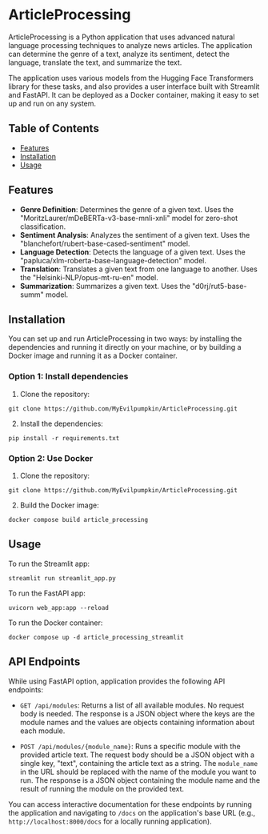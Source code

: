 # ArticleProcessing

ArticleProcessing is a Python application that uses advanced natural language processing techniques to analyze news articles. The application can determine the genre of a text, analyze its sentiment, detect the language, translate the text, and summarize the text. 

The application uses various models from the Hugging Face Transformers library for these tasks, and also provides a user interface built with Streamlit and FastAPI. It can be deployed as a Docker container, making it easy to set up and run on any system.

## Table of Contents

- [Features](#features)
- [Installation](#installation)
- [Usage](#usage)

## Features

- **Genre Definition**: Determines the genre of a given text. Uses the "MoritzLaurer/mDeBERTa-v3-base-mnli-xnli" model for zero-shot classification.
- **Sentiment Analysis**: Analyzes the sentiment of a given text. Uses the "blanchefort/rubert-base-cased-sentiment" model.
- **Language Detection**: Detects the language of a given text. Uses the "papluca/xlm-roberta-base-language-detection" model.
- **Translation**: Translates a given text from one language to another. Uses the "Helsinki-NLP/opus-mt-ru-en" model.
- **Summarization**: Summarizes a given text. Uses the "d0rj/rut5-base-summ" model.


## Installation

You can set up and run ArticleProcessing in two ways: by installing the dependencies and running it directly on your machine, or by building a Docker image and running it as a Docker container.

### Option 1: Install dependencies

1. Clone the repository:

`git clone https://github.com/MyEvilpumpkin/ArticleProcessing.git`

2. Install the dependencies:

`pip install -r requirements.txt`

### Option 2: Use Docker

1. Clone the repository:

`git clone https://github.com/MyEvilpumpkin/ArticleProcessing.git`

2. Build the Docker image:

`docker compose build article_processing`

## Usage

To run the Streamlit app:

`streamlit run streamlit_app.py`

To run the FastAPI app:

`uvicorn web_app:app --reload`

To run the Docker container:

`docker compose up -d article_processing_streamlit`

## API Endpoints

While using FastAPI option, application provides the following API endpoints:

- `GET /api/modules`: Returns a list of all available modules. No request body is needed. The response is a JSON object where the keys are the module names and the values are objects containing information about each module.

- `POST /api/modules/{module_name}`: Runs a specific module with the provided article text. The request body should be a JSON object with a single key, "text", containing the article text as a string. The `module_name` in the URL should be replaced with the name of the module you want to run. The response is a JSON object containing the module name and the result of running the module on the provided text.

You can access interactive documentation for these endpoints by running the application and navigating to `/docs` on the application's base URL (e.g., `http://localhost:8000/docs` for a locally running application).
